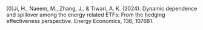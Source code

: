 [0]Ji, H., Naeem, M., Zhang, J., & Tiwari, A. K. (2024). Dynamic dependence and spillover among the energy related ETFs: From the hedging effectiveness perspective. Energy Economics, 136, 107681.
